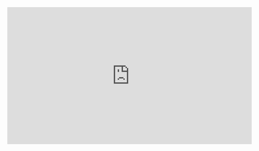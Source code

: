 <iframe width="560" height="315" src="https://www.youtube.com/embed/-hHBn1znfwM" title="YouTube video player"
    frameborder="0"
    allow="accelerometer; autoplay; clipboard-write; encrypted-media; gyroscope; picture-in-picture; web-share"
    allowfullscreen></iframe>